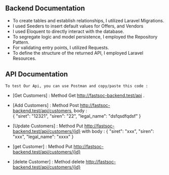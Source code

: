 ## Backend Documentation

- To create tables and establish relationships, I utilized Laravel Migrations.
- I used Seeders to insert default values for Offers, and Vendors 
- I used Eloquent to directly interact with the database.
- To segregate logic and model persistence, I employed the Repository Pattern.
- For validating entry points, I utilized Requests.
- To define the structure of the returned API, I employed Laravel Resources.


## API Documentation

    To test Our Api, you can use Postman and copy/paste this code : 

- [Get Customers] : Method Get http://fastsoc-backend.test/api .
- [Add Customers] : Method Post http://fastsoc-backend.test/api/customers, body :  
    {
            "siret": "12321",
            "siren": "22",
            "legal_name": "dsfqsdfqdsf"
    }
- [Update Customers] : Method Put http://fastsoc-backend.test/api/customers/{id}  with body :
    {
            "siret": "xxx",
            "siren": "xxx",
            "legal_name": "xxxx"
    }


- [get Customer] : Method Put http://fastsoc-backend.test/api/customers/{id}  

- [delete Customer] : Method delete http://fastsoc-backend.test/api/customers/{id} 



